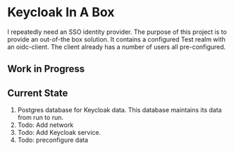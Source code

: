 # Keycloak In A Box
I repeatedly need an SSO identity provider.  The purpose of this project is to provide an out-of-the box solution.  It
contains a configured Test realm with an oidc-client. The client already has a number of users all pre-configured.

## Work in Progress

## Current State
1. Postgres database for Keycloak data.  This database maintains its data from run to run.
2. Todo: Add network
3. Todo: Add Keycloak service.
4. Todo: preconfigure data